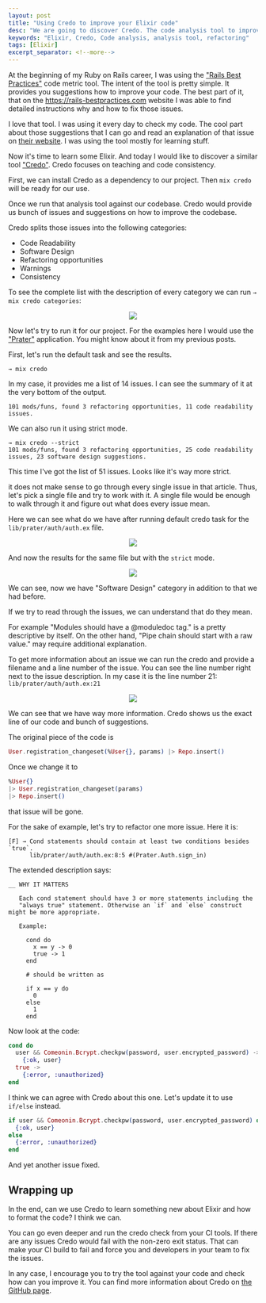 ```yaml
---
layout: post
title: "Using Credo to improve your Elixir code"
desc: "We are going to discover Credo. The code analysis tool to improve the codebase of your Elixir applications as well as learning more about Elixir itself."
keywords: "Elixir, Credo, Code analysis, analysis tool, refactoring"
tags: [Elixir]
excerpt_separator: <!--more-->
---
```


At the beginning of my Ruby on Rails career, I was using the ["Rails Best Practices"](https://rails-bestpractices.com/) code metric tool.
The intent of the tool is pretty simple.
It provides you suggestions how to improve your code. The best part of it, that on the https://rails-bestpractices.com website I was able to find detailed instructions why and how to fix those issues.

I love that tool. I was using it every day to check my code.
The cool part about those suggestions that I can go and read an explanation of that issue on [their website](https://rails-bestpractices.com/).
I was using the tool mostly for learning stuff.

Now it's time to learn some Elixir. And today I would like to discover a similar tool ["Credo"](https://github.com/rrrene/credo).
Credo focuses on teaching and code consistency.

<!--more-->

First, we can install Credo as a dependency to our project.
Then `mix credo` will be ready for our use.

Once we run that analysis tool against our codebase. Credo would provide us bunch of issues and suggestions on how to improve the codebase.

Credo splits those issues into the following categories:

* Code Readability
* Software Design
* Refactoring opportunities
* Warnings
* Consistency

To see the complete list with the description of every category we can run `→ mix credo categories`:

<p align="center">
  <img src="{{ site.url }}/img/posts/credo/categories.png" />
</p>

Now let's try to run it for our project.
For the examples here I would use the ["Prater"](https://github.com/ck3g/prater) application.
You might know about it from my previous posts.

First, let's run the default task and see the results.

```
→ mix credo
```

In my case, it provides me a list of 14 issues. I can see the summary of it at the very bottom of the output.

```
101 mods/funs, found 3 refactoring opportunities, 11 code readability issues.
```

We can also run it using strict mode.

```
→ mix credo --strict
101 mods/funs, found 3 refactoring opportunities, 25 code readability issues, 23 software design suggestions.
```

This time I've got the list of 51 issues. Looks like it's way more strict.

it does not make sense to go through every single issue in that article.
Thus, let's pick a single file and try to work with it.
A single file would be enough to walk through it and figure out what does every issue mean.

Here we can see what do we have after running default credo task for the `lib/prater/auth/auth.ex` file.

<p align="center">
  <img src="{{ site.url }}/img/posts/credo/auth_module.png" />
</p>

And now the results for the same file but with the `strict` mode.

<p align="center">
  <img src="{{ site.url }}/img/posts/credo/auth_module_strict.png" />
</p>

We can see, now we have "Software Design" category in addition to that we had before.

If we try to read through the issues, we can understand that do they mean.

For example "Modules should have a @moduledoc tag." is a pretty descriptive by itself.
On the other hand, "Pipe chain should start with a raw value." may require additional explanation.

To get more information about an issue we can run the credo and provide a filename and a line number of the issue.
You can see the line number right next to the issue description.
In my case it is the line number 21: `lib/prater/auth/auth.ex:21`

<p align="center">
  <img src="{{ site.url }}/img/posts/credo/auth_21_explain.png" />
</p>

We can see that we have way more information. Credo shows us the exact line of our code and bunch of suggestions.

The original piece of the code is

```elixir
User.registration_changeset(%User{}, params) |> Repo.insert()
```

Once we change it to

```elixir
%User{}
|> User.registration_changeset(params)
|> Repo.insert()
```

that issue will be gone.

For the sake of example, let's try to refactor one more issue. Here it is:

```
[F] → Cond statements should contain at least two conditions besides `true`.
      lib/prater/auth/auth.ex:8:5 #(Prater.Auth.sign_in)
```

The extended description says:

```
__ WHY IT MATTERS

   Each cond statement should have 3 or more statements including the
   "always true" statement. Otherwise an `if` and `else` construct might be more appropriate.

   Example:

     cond do
       x == y -> 0
       true -> 1
     end

     # should be written as

     if x == y do
       0
     else
       1
     end
```

Now look at the code:

```elixir
cond do
  user && Comeonin.Bcrypt.checkpw(password, user.encrypted_password) ->
    {:ok, user}
  true ->
    {:error, :unauthorized}
end
```

I think we can agree with Credo about this one. Let's update it to use `if/else` instead.


```elixir
if user && Comeonin.Bcrypt.checkpw(password, user.encrypted_password) do
  {:ok, user}
else
  {:error, :unauthorized}
end
```

And yet another issue fixed.


## Wrapping up

In the end, can we use Credo to learn something new about Elixir and how to format the code?
I think we can.

You can go even deeper and run the credo check from your CI tools.
If there are any issues Credo would fail with the non-zero exit status.
That can make your CI build to fail and force you and developers in your team to fix the issues.

In any case, I encourage you to try the tool against your code and check how can you improve it.
You can find more information about Credo on [the GitHub page](https://github.com/rrrene/credo).
